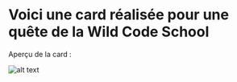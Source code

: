 # Voici une card réalisée pour une quête de la Wild Code School

Aperçu de la card :

![alt text]('./public/card.png')
